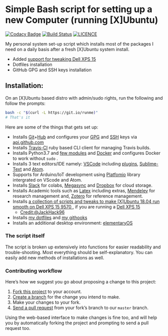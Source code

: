 
# Simple Bash script for setting up a new Computer (running [X]Ubuntu)
[![Codacy Badge](https://api.codacy.com/project/badge/Grade/43713e0b78f547e8912ff05c9350cffb)](https://app.codacy.com/app/mmphego/xubuntu-pkg-installer?utm_source=github.com&utm_medium=referral&utm_content=mmphego/xubuntu-pkg-installer&utm_campaign=Badge_Grade_Dashboard)
[![Build Status](https://travis-ci.com/mmphego/new-computer.svg?branch=master)](https://travis-ci.com/mmphego/new-computer)
[![LICENCE](https://img.shields.io/github/license/mmphego/new-computer.svg?style=plastic)](https://github.com/mmphego/new-computer/blob/master/LICENSE)

My personal system set-up script which installs most of the packages I need on a daily basis after a fresh [X]Ubuntu system install.
- Added [support for tweaking Dell XPS 15](https://github.com/JackHack96/dell-xps-9570-ubuntu-respin)
- Dotfiles installation
- GitHub GPG and SSH keys installation

## Installation:
On an [X]Ubuntu based distro with admin/sudo rights, run the following and follow the prompts:
```bash
bash -c "$(curl -L https://git.io/runme)"
# That's it
```

Here are some of the things that gets set up:
- Installs [Git](https://github.com/git/git)+[Hub](http://github.com/github/hub/) and configures your [GPG](https://help.github.com/articles/generating-a-new-gpg-key/) and [SSH](https://help.github.com/articles/connecting-to-github-with-ssh/) keys via [api.github.com](api.github.com)
- Installs [Travis-CI](https://github.com/travis-ci/travis.rb) ruby based CLI client for managing Travis builds.
- Installs Python3.7 and [few modules](pip-requirements.txt) and [Docker](https://www.docker.com/) and configures Docker to work without `sudo` .
- Installs 3 text editors/IDE namely:  [VSCode](https://code.visualstudio.com) including [plugins](code_plugins.txt), [Sublime-Text](www.sublimetext.com/3) and [Atom](https://atom.io/).
- Supports for Arduino/IoT development using [Platfomio](https://platformio.org/) library intergrated on VScode and Atom.
- Installs [Slack](https://slack.com) for colabs, [Megasync](https://mega.nz) and [Dropbox](https://www.dropbox.com/) for cloud storage.
- Installs Academic tools such as [Latex](https://www.latex-project.org/get/) including extras,  [Mendeley](https://www.mendeley.com) for research management and, [Zotero](https://www.zotero.org/) for reference management.
- Installs [a collection of scripts and tweaks to make [X]Ubuntu 18.04 run smooth on Dell XPS 15 9570 ](https://github.com/JackHack96/dell-xps-9570-ubuntu-respin), if you are running a [Dell XPS 15](https://www.dell.com/en-us/shop/dell-laptops/xps-15/spd/xps-15-9570-laptop)
  - [Credit:@JackHack96](https://github.com/JackHack96)
- Installs [my dotfiles](https://github.com/mmphego/dot-files) and [my githooks](https://github.com/mmphego/git-hooks)
- Installs an additional desktop environment: [elementaryOS](https://elementary.io/)

### The script itself

The script is broken up extensively into functions for easier readability and trouble-shooting. Most everything should be self-explanatory.
You can easily add new methods of installations as well.

### Contributing workflow

Here’s how we suggest you go about proposing a change to this project:

1. [Fork this project][fork] to your account.
2. [Create a branch][branch] for the change you intend to make.
3. Make your changes to your fork.
4. [Send a pull request][pr] from your fork’s branch to our `master` branch.

Using the web-based interface to make changes is fine too, and will help you
by automatically forking the project and prompting to send a pull request too.

[fork]: https://help.github.com/articles/fork-a-repo/
[branch]: https://help.github.com/articles/creating-and-deleting-branches-within-your-repository
[pr]: https://help.github.com/articles/using-pull-requests/
